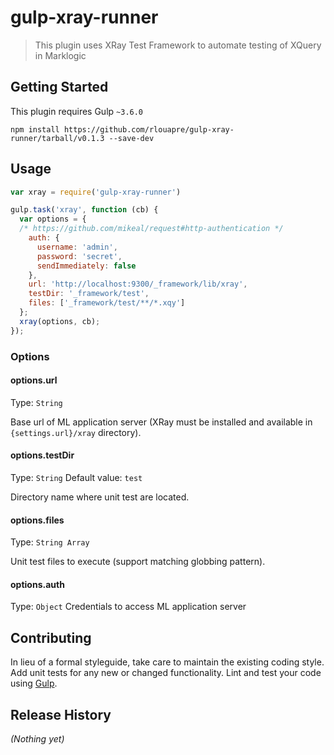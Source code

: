 # gulp-xray-runner

> This plugin uses XRay Test Framework to automate testing of XQuery in Marklogic

## Getting Started
This plugin requires Gulp `~3.6.0`

```shell
npm install https://github.com/rlouapre/gulp-xray-runner/tarball/v0.1.3 --save-dev
```

## Usage

```javascript
var xray = require('gulp-xray-runner')

gulp.task('xray', function (cb) {
  var options = {
  /* https://github.com/mikeal/request#http-authentication */
    auth: {
      username: 'admin',
      password: 'secret',
      sendImmediately: false
    },
    url: 'http://localhost:9300/_framework/lib/xray',
    testDir: '_framework/test',
    files: ['_framework/test/**/*.xqy']
  };
  xray(options, cb);
});

```

### Options

#### options.url
Type: `String`

Base url of ML application server (XRay must be installed and available in ```{settings.url}/xray``` directory).

#### options.testDir
Type: `String`
Default value: `test`

Directory name where unit test are located.

#### options.files
Type: `String Array`

Unit test files to execute (support matching globbing pattern).

#### options.auth
Type: `Object`
Credentials to access ML application server

## Contributing
In lieu of a formal styleguide, take care to maintain the existing coding style. Add unit tests for any new or changed functionality. Lint and test your code using [Gulp](https://github.com/gulpjs/gulp/tree/master/docs/writing-a-plugin).

## Release History
_(Nothing yet)_
